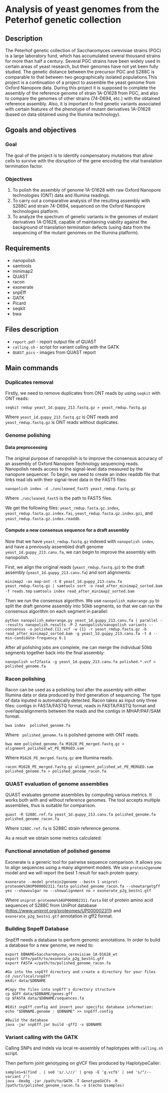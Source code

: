 # Analysis of yeast genomes from the Peterhof genetic collection
## Description
The Peterhof genetic collection of Saccharomyces cerevisiae strains (PGC) is a large laboratory fund, which has accumulated several thousand strains for more than half a century. Several PGC strains have been widely used in certain areas of yeast research, but their genomes have not yet been fully studied. The genetic distance between the precursor PGC and S288C is comparable to that between two geographically isolated populations.This project is a continuation of a project to assemble the yeast genome from Oxford Nanopore data. During this project it is supposed to complete the assembly of the reference genome of strain 1A-D1628 from PGC, and also to compare the genomes of other strains (74-D694, etc.) with the obtained reference assembly. Also, it is important to find genetic variants associated with certain features of the phenotype of mutant derivatives 1A-D1628 (based on data obtained using the Illumina technology).

## Ggoals and objectives
### Goal

The goal of the project is to identify compensatory mutations that allow cells to survive with the disruption of the gene encoding the vital translation termination factor.

### Objectives

1. To polish the assembly of genome 1A-D1628 with raw Oxford Nanopore technologies (ONT) data and Illumina readings.
2. To carry out a comparative analysis of the resulting assembly with S288C and strain 74-D694, sequenced on the Oxford Nanopore technologies platform.
3. To analyze the spectrum of genetic variants in the genomes of mutant derivatives 1A-D1628, capable of maintaining viability against the background of translation termination defects (using data from the sequencing of the mutant genomes on the Illumina platform).

## Requirements

* nanopolish
* samtools
* minimap2
* QUAST
* racon
* exonerate
* snpEff
* GATK
* Picard
* seqkit
* bwa

## Files description

* ```report.pdf```  - report output file of QUAST
* ```calling.sh``` - script for variant calling with the GATK
* ```QUAST_pics``` - images from QUAST report

## Main commands
### Duplicates removal

Firstly, we need to remove duplicates from ONT reads by using ``seqkit`` with ONT reads:

```seqkit rmdup yeast_1d.guppy_213.fastq.gz > yeast_rmdup.fastq.gz```

Where ```yeast_1d.guppy_213.fastq.gz``` is ONT reads and ```yeast_rmdup.fastq.gz``` is ONT reads without duplicates.

### Genome polishing
#### Data preprocessing

The original purpose of nanopolish is to improve the consensus accuracy of an assembly of Oxford Nanopore Technology sequencing reads. Nanopolish needs access to the signal-level data measured by the nanopore sequencer. To begin, we need to create an index readdb file that links read ids with their signal-level data in the FAST5 files:

```nanopolish index -d ./uncleaned_fast5 yeast_rmdup.fastq.gz```

Where ```./uncleaned_fast5``` is the path to FAST5 files.

We get the following files: ```yeast_rmdup.fasta.gz.index```, ```yeast_rmdup.fasta.gz.index.fai```, ```yeast_rmdup.fasta.gz.index.gzi```, and ```yeast_rmdup.fasta.gz.index.readdb```.

#### Compute a new consensus sequence for a draft assembly

Now that we have ```yeast_rmdup.fastq.gz``` indexed with ```nanopolish index```, and have a previously assembled draft genome ```yeast_1d.guppy_213.canu.fa```, we can begin to improve the assembly with nanopolish.

First, we align the original reads (```yeast_rmdup.fastq.gz```) to the draft assembly (```yeast_1d.guppy_213.canu.fa```) and sort alignments:

```minimap2 -ax map-ont -t 8 yeast_1d.guppy_213.canu.fa yeast_rmdup.fastq.gz | samtools sort -o read_after_minimap2_sorted.bam -T reads.tmp``` 
```samtools index read_after_minimap2_sorted.bam```

Then we run the consensus algorithm. We use ```nanopolish_makerange.py``` to split the draft genome assembly into 50kb segments, so that we can run the consensus algorithm on each segment in parallel:

```python nanopolish_makerange.py yeast_1d.guppy_213.canu.fa | parallel --results nanopolish.results -P 2 nanopolish/nanopolish variants --consensus -o polished.{1}.vcf -w {1} -r yeast_rmdup.fasta.gz -b read_after_minimap2_sorted.bam -g yeast_1d.guppy_213.canu.fa -t 4 --min-candidate-frequency 0.1 ```

After all polishing jobs are complete, me can merge the individual 50kb segments together back into the final assembly:

```nanopolish vcf2fasta -g yeast_1d.guppy_213.canu.fa polished.*.vcf > polished_genome.fa```

### Racon polishing

Racon can be used as a polishing tool after the assembly with either Illumina data or data produced by third generation of sequencing. The type of data inputed is automatically detected. Racon takes as input only three files: contigs in FASTA/FASTQ format, reads in FASTA/FASTQ format and overlaps/alignments between the reads and the contigs in MHAP/PAF/SAM format. 

```bwa index  polished_genome.fa```

Where ``` polished_genome.fa``` is polished genome with ONT reads.

```bwa mem polished_genome.fa M1628_PE_merged.fastq.gz > alignment_polished_wt_PE_MERGED.sam```

Where ```M1628_PE_merged.fastq.gz``` are Illumina reads.

```racon M1628_PE_merged.fastq.gz alignment_polished_wt_PE_MERGED.sam polished_genome.fa > polished_genome_racon.fa```

### QUAST evaluation of genome assemblies

QUAST evaluates genome assemblies by computing various metrics. It works both with and without reference genomes. The tool accepts multiple assemblies, thus is suitable for comparison.

```quast -R S288C.ref.fa yeast_1d.guppy_213.canu.fa polished_genome.fa polished_genome_racon.fa```

Where ```S288C.ref.fa``` is S288C strain reference genome.

As a result we obtain some metrics calculated:



### Functional annotation of polished genome

Exonerate is a generic tool for pairwise sequence comparison. It allows you to align sequences using a many alignment models. We use ```protein2genome``` model and we will report the best 1 result for each protein query:

```exonerate --model protein2genome --bestn 1 uniprot-proteome%3AUP000002311.fasta polished_genome_racon.fa --showtargetgff yes --showvulgar no --showalignment no > exonerate_p2g_bestn1.gtf```

Where ```uniprot-proteome%3AUP000002311.fasta``` list of protein amino acid sequences of S288C from UniProt database (https://www.uniprot.org/proteomes/UP000002311) and ```exonerate_p2g_bestn1.gtf``` annotation in gff2 format.

### Building Snpeff Database

SnpEff needs a database to perform genomic annotations. In order to build a database for a new genome, we need to: 

```
export DBNAME=Saccharomyces_cerevisiae_1A-D1628_wt
export GFF=/path/to/exonerate_p2g_bestn1.gtf
export FASTA =/path/to/polished_genome_racon.fa

#Go into the snpEff directory and create a directory for your files
cd /usr/local/snpEff
mkdir data/$DBNAME

#Copy the files into snpEff's directory structure
cp $GFF data/$DBNAME/genes.gff
cp $FASTA data/$DBNAME/sequences.fa
 
#Edit snpEff.config and insert your specific database information:
echo "$DBNAME.genome : $DBNAME" >> snpEff.config

#Build the database
java -jar snpEff.jar build -gff2 -v $DBNAME
```
 
 ### Variant calling with the GATK
 
 Calling SNPs and indels via local re-assembly of haplotypes with ```calling.sh``` script.
 
 Then perform joint genotyping on gVCF files produced by HaplotypeCaller:
 
 ```
samples=$(find . | sed 's/.\///' | grep -E 'g.vcf$' | sed 's/^/--variant /')
java -Xmx8g -jar /path/to/GATK -T GenotypeGVCFs -R /path/to/polished_genome_racon.fa -o $(echo $samples)
```
 
 


